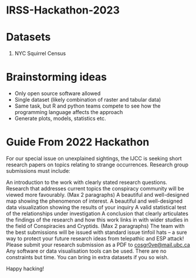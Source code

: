 # IRSS-Hackathon-2023


# Datasets

1. NYC Squirrel Census


# Brainstorming ideas

- Only open source software allowed
- Single dataset (likely combination of raster and tabular data)
- Same task, but R and python teams compete to see how the programming language affects the approach
- Generate plots, models, statistics etc.

# Guide From 2022 Hackathon

For our special issue on unexplained sightings, the IJCC is seeking short research papers on topics relating to strange occurrences. Research group submissions must include:

An introduction to the work with clearly stated research questions. Research that addresses current topics the conspiracy community will be viewed more favourably. (Max 2 paragraphs)
A beautiful and well-designed map showing the phenomenon of interest.
A beautiful and well-designed data visualization showing the results of your inquiry
A valid statistical test of the relationships under investigation
A conclusion that clearly articulates the findings of the research and how this work links in with wider studies in the field of Conspiracies and Cryptids. (Max 2 paragraphs)
The team with the best submissions will be issued with standard issue tinfoil hats – a sure way to protect your future research ideas from telepathic and ESP attack! Please submit your research submission as a PDF to cosgr0ve@mail.ubc.ca Any software or data visualisation tools can be used. There are no constraints but time. You can bring in extra datasets if you so wish.

Happy hacking!
